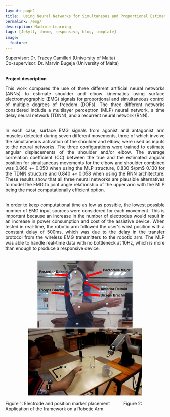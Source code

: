 ```yaml
---
layout: page2
title: 	Using Neural Networks for Simultaneous and Proportional Estimation of Upper Arm Kinematics
permalink: /emg/
description: Machine Learning
tags: [Jekyll, theme, responsive, blog, template]
image:
  feature:
---
```

Supervisor: Dr. Tracey Camilleri (University of Malta)\
Co-supervisor: Dr. Marvin Bugeja (University of Malta)

<br>**Project description**
<p align="justify"> This work compares the use of three different artificial neural networks (ANNs) to estimate shoulder and elbow kinematics using surface electromyographic (EMG) signals for proportional and simultaneous control of multiple degrees of freedom (DOFs). The three different networks considered include a multilayer perceptron (MLP) neural network, a time delay neural network (TDNN), and a recurrent neural network (RNN). <br><br>

<p align="justify"> In each case, surface EMG signals from agonist and antagonist arm muscles detected during seven different movements, three of which involve the simultaneous activation of the shoulder and elbow, were used as inputs to the neural networks. The three configurations were trained to estimate angular displacements of the shoulder and/or elbow. The average correlation coefficient (CC) between the true and the estimated angular position for simultaneous movements for the elbow and shoulder combined was 0.866 +- 0.050 when using the MLP structure, 0.830 $\pm$ 0.130 for the TDNN structure and 0.840 +- 0.058 when using the RNN architecture. These results show that all three neural networks are plausible alternatives to model the EMG to joint angle relationship of the upper arm with the MLP being the most computationally efficient option. <br><br>

<p align="justify"> In order to keep computational time as low as possible, the lowest possible number of EMG input sources were considered for each movement. This is important because an increase in the number of electrodes would result in an increase in power consumption and cost of the assistive device. When tested in real-time, the robotic arm followed the user's wrist position with a constant delay of 500ms, which was due to the delay in the transfer protocol from the wireless EMG transmitters to the robotic arm. The MLP was able to handle real-time data with no bottleneck at 10Hz, which is more than enough to produce a responsive device. <br><br>

<p align="center">
  <img src="https://github.com/cgre23/cgre23.github.io/blob/master/images/Muscles2.JPG?raw=true" width="300" title="Electrode placement">
  <img src="https://github.com/cgre23/cgre23.github.io/blob/master/images/Application.JPG?raw=true" width="360" alt="Robotic Arm Application">
</p>
Figure 1: Electrode and position marker placement  &nbsp;&nbsp;&nbsp;&nbsp;&nbsp;&nbsp;&nbsp;&nbsp;&nbsp;   Figure 2: Application of the framework on a Robotic Arm
